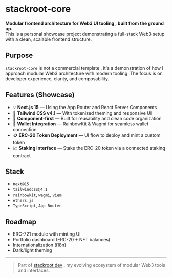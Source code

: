 # stackroot-core

**Modular frontend architecture for Web3 UI tooling ,  built from the ground up.**  
This is a personal showcase project demonstrating a full-stack Web3 setup with a clean, scalable frontend structure.

## Purpose

`stackroot-core` is not a commercial template ,  it's a demonstration of how I approach modular Web3 architecture with modern tooling. The focus is on developer experience, clarity, and composability.

## Features (Showcase)

- 💡 **Next.js 15** — Using the App Router and React Server Components
- 🎨 **Tailwind CSS v4.1** — With tokenized theming and responsive UI
- 🧱 **Component-first** — Built for reusability and clean code organization
- 🔌 **Wallet Integration** — RainbowKit & Wagmi for seamless wallet connection
- 🪙 **ERC-20 Token Deployment** — UI flow to deploy and mint a custom token
- 📈 **Staking Interface** — Stake the ERC-20 token via a connected staking contract

## Stack

- `next@15`
- `tailwindcss@4.1`
- `rainbowkit`, `wagmi`, `viem`
- `ethers.js`
- `TypeScript`, `App Router`

## Roadmap

- ERC-721 module with minting UI  
- Portfolio dashboard (ERC-20 + NFT balances)  
- Internationalization (i18n)  
- Dark/light theming  

---

> Part of [stackroot.dev](https://stackroot.dev) ,  my evolving ecosystem of modular Web3 tools and interfaces.
